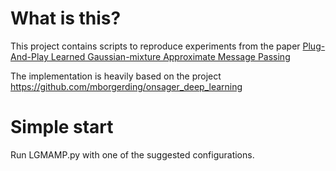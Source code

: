 # What is this?

This project contains scripts to reproduce experiments from the paper
[Plug-And-Play Learned Gaussian-mixture Approximate Message Passing](https://arxiv.org/abs/2011.09388)

The implementation is heavily based on the project https://github.com/mborgerding/onsager_deep_learning


# Simple start

Run LGMAMP.py with one of the suggested configurations.

